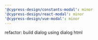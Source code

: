 ```yaml
---
'@cypress-design/constants-modal': minor
'@cypress-design/react-modal': minor
'@cypress-design/vue-modal': minor
---
```


refactor: build dialog using dialog html
